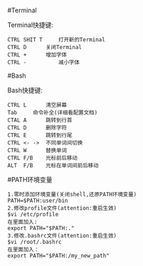 #Terminal

Terminal快捷键:

	CTRL SHIT T     打开新的Terminal
	CTRL D		关闭Terminal
	CTRL +		增加字体
	CTRL -          减小字体
		
#Bash

Bash快捷键:

	CTRL L		清空屏幕
	Tab		命令补全(详细看配置文档)
	CTAL A		跳转到行首
	CTRL D		删除字符
	CTRL E		跳转到行尾
	CTRL <- ->	不同单词间切换
	CTRL W		替换单词
	CTRL F/B	光标前后移动
	ALT  F/B	光标在单词间前后移动

#PATH环境变量

	1.零时添加环境变量(关闭shell,还原PATH环境变量)
	PATH=$PATH:user/bin
	2.修改profile文件(attention:重启生效)
	$vi /etc/profile 
	在里面加入:
	export PATH="$PATH:." 		
	3.修改.bashrc文件(attention:重启生效)
	$vi /root/.bashrc 
	在里面加入： 
	export PATH="$PATH:/my_new_path" 
